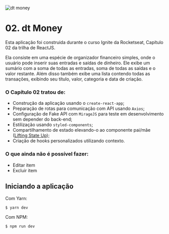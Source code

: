 ![dt money](/.github/dtmoney.gif)

# 02. dt Money

Esta aplicação foi construida durante o curso Ignite da Rocketseat, Capítulo 02
da trilha de ReactJS.

Ela consiste em uma espécie de organizador financeiro simples, onde o usuário
pode inserir suas entradas e saídas de dinheiro. Ele exibe um sumário com a soma
de todas as entradas, soma de todas as saídas e o valor restante. Além disso
também exibe uma lista contendo todas as transações, exibindo seu título, valor,
categoria e data de criação.

### O Capítulo 02 tratou de:

- Construção da aplicação usando o `create-react-app`;
- Preparação de rotas para comunicação com API usando `Axios`;
- Configuração de Fake API com `MirageJS` para teste em desenvolvimento sem depender do back-end;
- Estilização usando `styled-components`;
- Compartilhamento de estado elevando-o ao componente pai/mãe ([Lifting State Up](https://reactjs.org/docs/lifting-state-up.html));
- Criação de hooks personalizados utilizando contexto.

### O que ainda não é possível fazer:

- Editar item 
- Excluir item

## Iniciando a aplicação

Com Yarn:

```
$ yarn dev
```

Com NPM:

```
$ npm run dev
```

